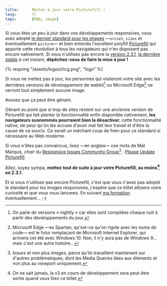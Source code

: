 ```yaml
---
title:      Mettez à jour votre Picturefill !
lang:       fr
tags:       [RWD, image]
---
```


Si vous êtes un peu à jour dans vos développements responsives, vous avez adopté [le dernier standard pour les images](http://responsiveimages.org/) —`srcset`, `sizes` et éventuellement `picture`— et bien entendu l'excellent polyfill [Picturefill](https://scottjehl.github.io/picturefill/) qui apporte cette révolution à tous les navigateurs qui n'en disposent pas encore nativement. Si vous n'utilisez pas encore la [version 2.3.1](https://github.com/scottjehl/picturefill/releases/tag/2.3.1), [la dernière stable](https://github.com/scottjehl/picturefill/releases) à cet instant, **dépêchez-vous de faire la mise à jour !**

{% respimg "/assets/logos/ricg.png", "logo" %}

Si vous ne mettez pas à jour, les personnes qui visiteront votre site avec les dernières versions de développement de webkit[^nightly] ou Microsoft Edge[^edge] ne verront tout simplement aucune image.

[^nightly]: On parle de versions « nightly » car elles sont compilées chaque nuit à partir des développements du jour.
[^edge]: Microsoft Edge —ex Spartan, qu'est-ce qu'on rigole avec les noms de code— est le futur remplaçant de Microsoft Internet Explorer, qui arrivera cet été avec Windows 10. Non, il n'y aura pas de Windows 9… mais c'est une autre histoire…

Avouez que ça peut être gênant.

Gênant au point que si trop de sites restent sur une ancienne version de Picturefill qui fait planter la fonctionnalité enfin disponible nativement, **les navigateurs susnommés pourraient bien la désactiver**, cette fonctionnalité native, de peur qu'on les accuse d'avoir mal fait leur travail et d'être la cause de ce soucis. Ce serait un méchant coup de frein pour ce standard si nécessaire au Web moderne.

Si vous n'êtes pas convaincus, lisez —en anglais— ces mots de Mat Marquis, _chair_ du [Responsive Issues Community Group](http://ricg.io/)[^issues] : [Please Update Picturefill](https://css-tricks.com/please-update-picturefill/).

[^issues]: _Issues_ et non plus _images_, parce qu'ils travaillent maintenant sur d'autres problématiques, dont les Media Queries liées aux éléments et non plus au _viewport_ uniquement.

Allez, soyez sympa, **mettez tout de suite à jour votre Picturefill, au moins[^aumoins] en 2.3.1**.

[^aumoins]: On ne sait jamais, la v3 en cours de développement sera peut-être sortie quand vous lirez ce billet.

Et si vous n'utilisez pas encore Picturefill, c'est que vous n'avez pas adopté le standard pour les images responsives, j'espère que ce billet attisera votre curiosité et que vous vous lancerez. En suivant [ma formation](http://clever-institut.com/formation/formation-responsive-web-design) éventuellement… ;-)
